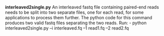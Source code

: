 
**interleaved2single.py**
An interleaved fastq file containing paired-end reads needs to be split into two separate files, one for each read, for some applications to process them further. The python code for this command produces two valid fastq files separating the two reads. 
Run: - python interleaved2single.py –i interleaved.fq –1 read1.fq –2 read2.fq



